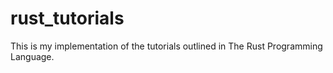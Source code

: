 # rust_tutorials
This is my implementation of the tutorials outlined in The Rust Programming
Language. 
